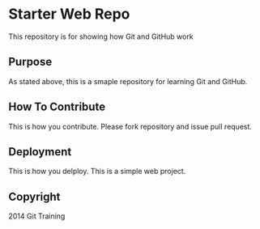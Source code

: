 # Starter Web Repo

This repository is for showing how Git and GitHub work

## Purpose

As stated above, this is a smaple repository for learning Git and GitHub.

## How To Contribute

This is how you contribute. Please fork repository and issue pull request.

## Deployment

This is how you delploy. This is a simple web project.

## Copyright

2014 Git Training